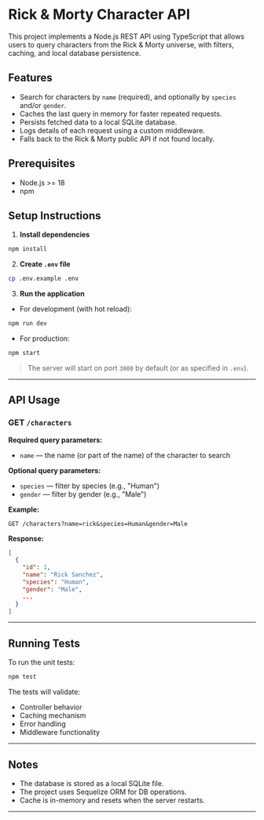 # Rick & Morty Character API

This project implements a Node.js REST API using TypeScript that allows users to query characters from the Rick & Morty universe, with filters, caching, and local database persistence.

## Features

- Search for characters by `name` (required), and optionally by `species` and/or `gender`.
- Caches the last query in memory for faster repeated requests.
- Persists fetched data to a local SQLite database.
- Logs details of each request using a custom middleware.
- Falls back to the Rick & Morty public API if not found locally.

## Prerequisites

- Node.js >= 18
- npm

## Setup Instructions

1. **Install dependencies**

```bash
npm install
```

2. **Create `.env` file**

```bash
cp .env.example .env
```

3. **Run the application**

- For development (with hot reload):

```bash
npm run dev
```

- For production:

```bash
npm start
```

> The server will start on port `3000` by default (or as specified in `.env`).

---

## API Usage

### GET `/characters`

**Required query parameters:**

- `name` — the name (or part of the name) of the character to search

**Optional query parameters:**

- `species` — filter by species (e.g., "Human")
- `gender` — filter by gender (e.g., "Male")

**Example:**

```http
GET /characters?name=rick&species=Human&gender=Male
```

**Response:**

```json
[
  {
    "id": 1,
    "name": "Rick Sanchez",
    "species": "Human",
    "gender": "Male",
    ...
  }
]
```

---

## Running Tests

To run the unit tests:

```bash
npm test
```

The tests will validate:

- Controller behavior
- Caching mechanism
- Error handling
- Middleware functionality

---

## Notes

- The database is stored as a local SQLite file.
- The project uses Sequelize ORM for DB operations.
- Cache is in-memory and resets when the server restarts.

---

